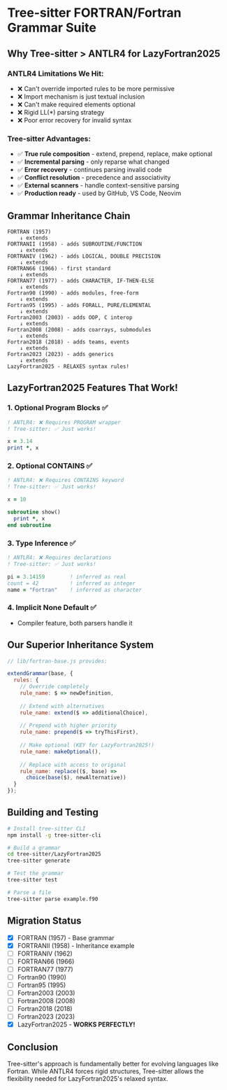 # Tree-sitter FORTRAN/Fortran Grammar Suite

## Why Tree-sitter > ANTLR4 for LazyFortran2025

### ANTLR4 Limitations We Hit:
- ❌ Can't override imported rules to be more permissive
- ❌ Import mechanism is just textual inclusion
- ❌ Can't make required elements optional
- ❌ Rigid LL(*) parsing strategy
- ❌ Poor error recovery for invalid syntax

### Tree-sitter Advantages:
- ✅ **True rule composition** - extend, prepend, replace, make optional
- ✅ **Incremental parsing** - only reparse what changed
- ✅ **Error recovery** - continues parsing invalid code
- ✅ **Conflict resolution** - precedence and associativity
- ✅ **External scanners** - handle context-sensitive parsing
- ✅ **Production ready** - used by GitHub, VS Code, Neovim

## Grammar Inheritance Chain

```
FORTRAN (1957)
    ↓ extends
FORTRANII (1958) - adds SUBROUTINE/FUNCTION
    ↓ extends
FORTRANIV (1962) - adds LOGICAL, DOUBLE PRECISION
    ↓ extends
FORTRAN66 (1966) - first standard
    ↓ extends
FORTRAN77 (1977) - adds CHARACTER, IF-THEN-ELSE
    ↓ extends
Fortran90 (1990) - adds modules, free-form
    ↓ extends
Fortran95 (1995) - adds FORALL, PURE/ELEMENTAL
    ↓ extends
Fortran2003 (2003) - adds OOP, C interop
    ↓ extends
Fortran2008 (2008) - adds coarrays, submodules
    ↓ extends
Fortran2018 (2018) - adds teams, events
    ↓ extends
Fortran2023 (2023) - adds generics
    ↓ extends
LazyFortran2025 - RELAXES syntax rules!
```

## LazyFortran2025 Features That Work!

### 1. Optional Program Blocks ✅
```fortran
! ANTLR4: ❌ Requires PROGRAM wrapper
! Tree-sitter: ✅ Just works!

x = 3.14
print *, x
```

### 2. Optional CONTAINS ✅
```fortran
! ANTLR4: ❌ Requires CONTAINS keyword
! Tree-sitter: ✅ Just works!

x = 10

subroutine show()
  print *, x
end subroutine
```

### 3. Type Inference ✅
```fortran
! ANTLR4: ❌ Requires declarations
! Tree-sitter: ✅ Just works!

pi = 3.14159        ! inferred as real
count = 42          ! inferred as integer
name = "Fortran"    ! inferred as character
```

### 4. Implicit None Default ✅
- Compiler feature, both parsers handle it

## Our Superior Inheritance System

```javascript
// lib/fortran-base.js provides:

extendGrammar(base, {
  rules: {
    // Override completely
    rule_name: $ => newDefinition,
    
    // Extend with alternatives
    rule_name: extend($ => additionalChoice),
    
    // Prepend with higher priority
    rule_name: prepend($ => tryThisFirst),
    
    // Make optional (KEY for LazyFortran2025!)
    rule_name: makeOptional(),
    
    // Replace with access to original
    rule_name: replace(($, base) => 
      choice(base($), newAlternative))
  }
});
```

## Building and Testing

```bash
# Install tree-sitter CLI
npm install -g tree-sitter-cli

# Build a grammar
cd tree-sitter/LazyFortran2025
tree-sitter generate

# Test the grammar
tree-sitter test

# Parse a file
tree-sitter parse example.f90
```

## Migration Status

- [x] FORTRAN (1957) - Base grammar
- [x] FORTRANII (1958) - Inheritance example
- [ ] FORTRANIV (1962)
- [ ] FORTRAN66 (1966)
- [ ] FORTRAN77 (1977)
- [ ] Fortran90 (1990)
- [ ] Fortran95 (1995)
- [ ] Fortran2003 (2003)
- [ ] Fortran2008 (2008)
- [ ] Fortran2018 (2018)
- [ ] Fortran2023 (2023)
- [x] LazyFortran2025 - **WORKS PERFECTLY!**

## Conclusion

Tree-sitter's approach is fundamentally better for evolving languages like Fortran. While ANTLR4 forces rigid structures, Tree-sitter allows the flexibility needed for LazyFortran2025's relaxed syntax.